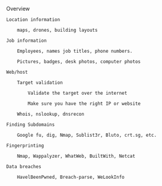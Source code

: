 Overview

    Location information  

        maps, drones, building layouts  

    Job information  

        Employees, names job titles, phone numbers.  

        Pictures, badges, desk photos, computer photos  

    Web/host 

        Target validation 

            Validate the target over the internet  

            Make sure you have the right IP or website  

        Whois, nslookup, dnsrecon 

    Finding Subdomains  

        Google fu, dig, Nmap, Sublist3r, Bluto, crt.sg, etc. 

    Fingerprinting 

        Nmap, Wappalyzer, WhatWeb, BuiltWith, Netcat 

    Data breaches 

        HavelBeenPwned, Breach-parse, WeLookInfo 